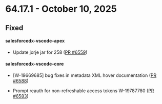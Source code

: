 # 64.17.1 - October 10, 2025

## Fixed

#### salesforcedx-vscode-apex

- Update jorje jar for 258 ([PR #6559](https://github.com/forcedotcom/salesforcedx-vscode/pull/6559))

#### salesforcedx-vscode-core

- [W-19669685]  bug fixes in metadata XML hover documentation ([PR #6588](https://github.com/forcedotcom/salesforcedx-vscode/pull/6588))

- Prompt reauth for non-refreshable access tokens W-19787780 ([PR #6583](https://github.com/forcedotcom/salesforcedx-vscode/pull/6583))

